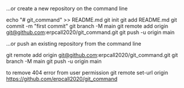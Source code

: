 …or create a new repository on the command line

echo "# git_command" >> README.md
git init
git add README.md
git commit -m "first commit"
git branch -M main
git remote add origin git@github.com:erpcall2020/git_command.git
git push -u origin main

…or push an existing repository from the command line

git remote add origin git@github.com:erpcall2020/git_command.git
git branch -M main
git push -u origin main

to remove 404 error from user permission 
git remote set-url origin https://github.com/erpcall2020/git_command
